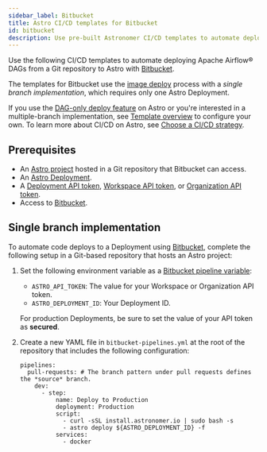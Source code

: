 ```yaml
---
sidebar_label: Bitbucket
title: Astro CI/CD templates for Bitbucket
id: bitbucket
description: Use pre-built Astronomer CI/CD templates to automate deploying Apache Airflow DAGs to Astro using BitBucket. 
---
```


Use the following CI/CD templates to automate deploying Apache Airflow® DAGs from a Git repository to Astro with [Bitbucket](https://bitbucket.org/product).

The templates for Bitbucket use the [image deploy](template-overview.md) process with a _single branch implementation_, which requires only one Astro Deployment.

If you use the [DAG-only deploy feature](deploy-dags.md) on Astro or you're interested in a multiple-branch implementation, see [Template overview](template-overview.md) to configure your own. To learn more about CI/CD on Astro, see [Choose a CI/CD strategy](set-up-ci-cd.md).

## Prerequisites

- An [Astro project](cli/develop-project.md#create-an-astro-project) hosted in a Git repository that Bitbucket can access.
- An [Astro Deployment](create-deployment.md).
- A [Deployment API token](deployment-api-tokens.md), [Workspace API token](workspace-api-tokens.md), or [Organization API token](organization-api-tokens.md).
- Access to [Bitbucket](https://bitbucket.org/product).

## Single branch implementation

To automate code deploys to a Deployment using [Bitbucket](https://bitbucket.org/), complete the following setup in a Git-based repository that hosts an Astro project:

1. Set the following environment variable as a [Bitbucket pipeline variable](https://support.atlassian.com/bitbucket-cloud/docs/variables-and-secrets/):

    - `ASTRO_API_TOKEN`: The value for your Workspace or Organization API token.
    - `ASTRO_DEPLOYMENT_ID`: Your Deployment ID.

    For production Deployments, be sure to set the value of your API token as **secured**.

2. Create a new YAML file in `bitbucket-pipelines.yml` at the root of the repository that includes the following configuration:

    ```
    pipelines:
      pull-requests: # The branch pattern under pull requests defines the *source* branch.
        dev:
          - step:
              name: Deploy to Production
              deployment: Production
              script:
                - curl -sSL install.astronomer.io | sudo bash -s
                - astro deploy ${ASTRO_DEPLOYMENT_ID} -f
              services:
                - docker
    ```

